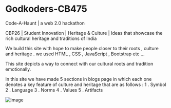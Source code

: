 # Godkoders-CB475
Code-A-Haunt | a web 2.0 hackathon

CBP26 | Student Innovation | Heritage & Culture | Ideas that showcase the rich cultural heritage and traditions of India

We build this site with hope to make people closer to their roots , culture and heritage .
we used HTML , CSS , JavaScript , Bootstrap etc ...

This site depicts a way to connect with our cultural roots and tradition emotionally.

In this site we have made 5 sections in blogs page in which each one denotes a key feature of culture and heritage that are as follows :
1 . Symbol
2 . Language
3 . Norms
4 . Values
5 . Artifacts

![image](https://github.com/alan-w-arch/Godkoders-CB475/assets/149961061/6756ed7e-02d6-470c-8657-a904633e86e3)


